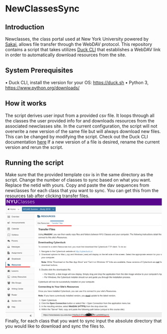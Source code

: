 # NewClassesSync
## Introduction
Newclasses, the class portal used at New York University powered by [Sakai](https://www.sakailms.org/accessibility), allows file transfer through the WebDAV protocol. This repository contains a script that takes utilizes [Duck CLI](https://duck.sh/) that establishes a WebDAV link in order to automatically download resources from the site.  

## System Prerequisites
•	Duck CLI, install the version for your OS: https://duck.sh
• Python 3, https://www.python.org/downloads/

## How it works
The script derives user input from a provided csv file. It loops through all the classes the user provided info for and downloads resources from the associated newclasses site. In the current configuration, the script will not overwrite a new version of the same file but will always download new files. This can be changed by modifying the script. Check out the Duck CLI documentation [here](https://trac.cyberduck.io/wiki/help/en/howto/cli) If a new version of a file is desired,  rename the current version and rerun the script.

## Running the script
Make sure that the provided template csv is in the same directory as the script. Change the number of classes to sync based on what you want. Replace the netid with yours. Copy and paste the dav sequences from newclasses for each class that you want to sync. You can get this from the resources tab after clicking transfer files. 
![Screenshot](https://github.com/RumailM/NewClassesSync/blob/master/Images/davseq.png)
Finally, for each class that you want to sync input the absolute directory that you would like to download and sync the files to.
